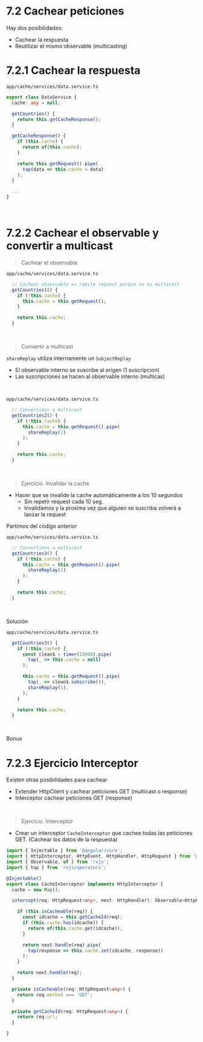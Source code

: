 # 7.2 Cachear peticiones

Hay dos posibilidades:
- Cachear la respuesta
- Reutilizar el mismo observable (multicasting)

# 7.2.1 Cachear la respuesta

`app/cache/services/data.service.ts`
```ts
export class DataService {
  cache: any = null;

  getCountries() {
    return this.getCacheResponse();
  }

  getCacheResponse() {
    if (this.cache) {
      return of(this.cache);
    }

    return this.getRequest().pipe(
      tap(data => this.cache = data)
    );
  }

  ...
}
```
<br>

# 7.2.2 Cachear el observable y convertir a multicast

> Cachear el observable

`app/cache/services/data.service.ts`
```ts
  // Cachear observable => repite request porque no es multicast
  getCountries1() {
    if (!this.cache) {
      this.cache = this.getRequest();
    }

    return this.cache;
  }
```
<br>

> Convertir a multicast

`shareReplay` utiliza ìnternamente un `SubjectReplay`
- El observable interno se suscribe al origen (1 suscripcion)
- Las suscripciones se hacen al observable interno (multicas)

<br>

`app/cache/services/data.service.ts`
```ts
  // Convertimos a multicast
  getCountries2() {
    if (!this.cache) {
      this.cache = this.getRequest().pipe(
        shareReplay(1)
      );
    }

    return this.cache;
  }
```
<br>

> Ejercicio. Invalidar la cache

- Hacer que se invalide la cache automáticamente a los 10 segundos
  - Sin repetir request cada 10 seg.
  - Invalidamos y la proxima vez que alguien se suscriba volverá a lanzar la request

Partimos del código anterior

`app/cache/services/data.service.ts`
```ts
  // Convertimos a multicast
  getCountries3() {
    if (!this.cache) {
      this.cache = this.getRequest().pipe(
        shareReplay(1)
      );
    }

    return this.cache;
  }
```
<br>

Solución

`app/cache/services/data.service.ts`
```ts
  getCountries3() {
    if (!this.cache) {
      const clean$ = timer(10000).pipe(
        tap(_ => this.cache = null)
      );

      this.cache = this.getRequest().pipe(
        tap(_ => clean$.subscribe()),
        shareReplay(1),
      );
    }

    return this.cache;
  }
```
<br>

Bonus

# 7.2.3 Ejercicio Interceptor

Existen otras posibilidades para cachear

- Extender HttpClient y cachear peticiones GET (multicast o response)
- Interceptor cachear peticiones GET (response)

<br>

> Ejercicio. Interceptor

- Crear un interceptor `CacheInterceptor` que cachee todas las peticiones GET. (Cachear los datos de la respuesta)

```ts
import { Injectable } from '@angular/core';
import { HttpInterceptor, HttpEvent, HttpHandler, HttpRequest } from '@angular/common/http';
import { Observable, of } from 'rxjs';
import { tap } from 'rxjs/operators';

@Injectable()
export class CacheInterceptor implements HttpInterceptor {
  cache = new Map();

  intercept(req: HttpRequest<any>, next: HttpHandler): Observable<HttpEvent<any>> {

    if (this.isCacheable(req)) {
      const idcache = this.getCacheId(req);
      if (this.cache.has(idcache)) {
        return of(this.cache.get(idcache));
      }

      return next.handle(req).pipe(
        tap(response => this.cache.set(idcache, response))
      );
    }

    return next.handle(req);
  }

  private isCacheable(req: HttpRequest<any>) {
    return req.method === 'GET';
  }

  private getCacheId(req: HttpRequest<any>) {
    return req.url;
  }

}
```
<br>
